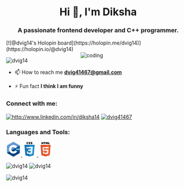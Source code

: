 <head><link ref="stylesheet"  href="css/readme.css"></head>
<h1 align="center">Hi 👋, I'm Diksha</h1>
<h3 align="center">A passionate frontend developer and C++ programmer.</h3>
[![@dvig14's Holopin board](https://holopin.me/dvig14)](https://holopin.io/@dvig14)
<br>
<img align="right" src="https://i.pinimg.com/736x/c3/ac/91/c3ac91cdfb7e17dcdbd9741560cb1622.jpg" alt="coding" width="300px">
<p align="left"> <img src="https://komarev.com/ghpvc/?username=dvig14&label=Profile%20views&color=0e75b6&style=flat" alt="dvig14" /> </p>

- 📫 How to reach me **dvig41467@gmail.com**

- ⚡ Fun fact **I think I am funny**

<h3 align="left">Connect with me:</h3>
<p align="left">
<a href="https://linkedin.com/in/http://www.linkedin.com/in/diksha14" target="blank"><img align="center" src="https://raw.githubusercontent.com/rahuldkjain/github-profile-readme-generator/master/src/images/icons/Social/linked-in-alt.svg" alt="http://www.linkedin.com/in/diksha14" height="30" width="40" /></a>
<a href="https://www.hackerrank.com/dvig41467" target="blank"><img align="center" src="https://raw.githubusercontent.com/rahuldkjain/github-profile-readme-generator/master/src/images/icons/Social/hackerrank.svg" alt="dvig41467" height="30" width="40" /></a>
</p>

<h3 align="left">Languages and Tools:</h3>
<p align="left"> <a href="https://www.w3schools.com/cpp/" target="_blank" rel="noreferrer"> <img src="https://raw.githubusercontent.com/devicons/devicon/master/icons/cplusplus/cplusplus-original.svg" alt="cplusplus" width="40" height="40"/> </a> <a href="https://www.w3schools.com/css/" target="_blank" rel="noreferrer"> <img src="https://raw.githubusercontent.com/devicons/devicon/master/icons/css3/css3-original-wordmark.svg" alt="css3" width="40" height="40"/> </a> <a href="https://www.w3.org/html/" target="_blank" rel="noreferrer"> <img src="https://raw.githubusercontent.com/devicons/devicon/master/icons/html5/html5-original-wordmark.svg" alt="html5" width="40" height="40"/> </a> </p>

<p><img align="left" src="https://github-readme-stats.vercel.app/api/top-langs?username=dvig14&show_icons=true&locale=en&layout=compact" alt="dvig14" /></p>

<p>&nbsp;<img align="bottom" src="https://github-readme-stats.vercel.app/api?username=dvig14&show_icons=true&locale=en" alt="dvig14" /></p>

<p><img align="center" src="https://github-readme-streak-stats.herokuapp.com/?user=dvig14&" alt="dvig14" /></p>

